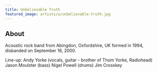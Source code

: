 ```yaml
---
title: Unbelievable Truth
featured_image: artists/u/unbelievable-truth.jpg
---
```

## About

Acoustic rock band from Abingdon, Oxfordshire, UK
formed in 1994, disbanded on September 16, 2000.

Line-up: 
Andy Yorke (vocals, guitar - brother of Thom Yorke, Radiohead)
Jason Moulster (bass)
Nigel Powell (drums)
Jim Crosskey
